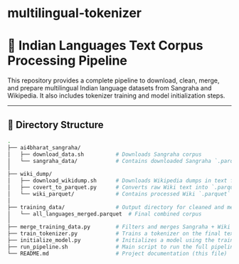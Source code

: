 # multilingual-tokenizer

# 🧠 Indian Languages Text Corpus Processing Pipeline

This repository provides a complete pipeline to download, clean, merge, and prepare multilingual Indian language datasets from Sangraha and Wikipedia. It also includes tokenizer training and model initialization steps.

---

## 📁 Directory Structure

```bash
.
├── ai4bharat_sangraha/
│   ├── download_data.sh          # Downloads Sangraha corpus
│   └── sangraha_data/            # Contains downloaded Sangraha `.parquet` files
│
├── wiki_dump/
│   ├── download_wikidump.sh      # Downloads Wikipedia dumps in text form
│   ├── covert_to_parquet.py      # Converts raw Wiki text into `.parquet` format
│   └── wiki_parquet/             # Contains processed Wiki `.parquet` files
│
├── training_data/                # Output directory for cleaned and merged training data
│   └── all_languages_merged.parquet  # Final combined corpus
│
├── merge_training_data.py        # Filters and merges Sangraha + Wiki dumps into cleaned `.parquet` files
├── train_tokenizer.py            # Trains a tokenizer on the final text corpus
├── initialize_model.py           # Initializes a model using the trained tokenizer
├── run_pipeline.sh               # Main script to run the full pipeline
└── README.md                     # Project documentation (this file)

